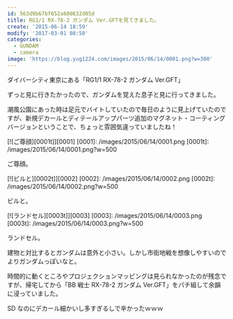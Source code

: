 ```yaml
---
id: 563d9b67bf652a600632d05d
title: RG1/1 RX-78-2 ガンダム Ver.GFTを見てきました。
create: '2015-06-14 18:59'
modify: '2017-03-01 08:58'
categories:
  - GUNDAM
  - camera
image: 'https://blog.yug1224.com/images/2015/06/14/0001.png?w=300'
---
```


ダイバーシティ東京にある「RG1/1 RX-78-2 ガンダム Ver.GFT」

ずっと見に行きたかったので、ガンダムを覚えた息子と見に行ってきました。

潮風公園にあった時は足元でバイトしていたので毎日のように見上げていたのですが、新規デカールとディテールアップパーツ追加のマグネット・コーティングバージョンということで、ちょっと雰囲気違っていましたね！

[![ご尊顔][0001t]][0001]
[0001]: /images/2015/06/14/0001.png
[0001t]: /images/2015/06/14/0001.png?w=500

ご尊顔。

<!-- more -->

[![ビルと][0002t]][0002]
[0002]: /images/2015/06/14/0002.png
[0002t]: /images/2015/06/14/0002.png?w=500

ビルと。

[![ランドセル][0003t]][0003]
[0003]: /images/2015/06/14/0003.png
[0003t]: /images/2015/06/14/0003.png?w=500

ランドセル。

建物と対比するとガンダムは意外と小さい。しかし市街地戦を想像しやすいのでよりガンダムっぽいなと。

時間的に動くところやプロジェクションマッピングは見られなかったのが残念ですが、帰宅してから「BB 戦士 RX-78-2 ガンダム Ver.GFT」をパチ組して余韻に浸っていました。

SD なのにデカール細かいし多すぎるしで辛かったｗｗｗ
